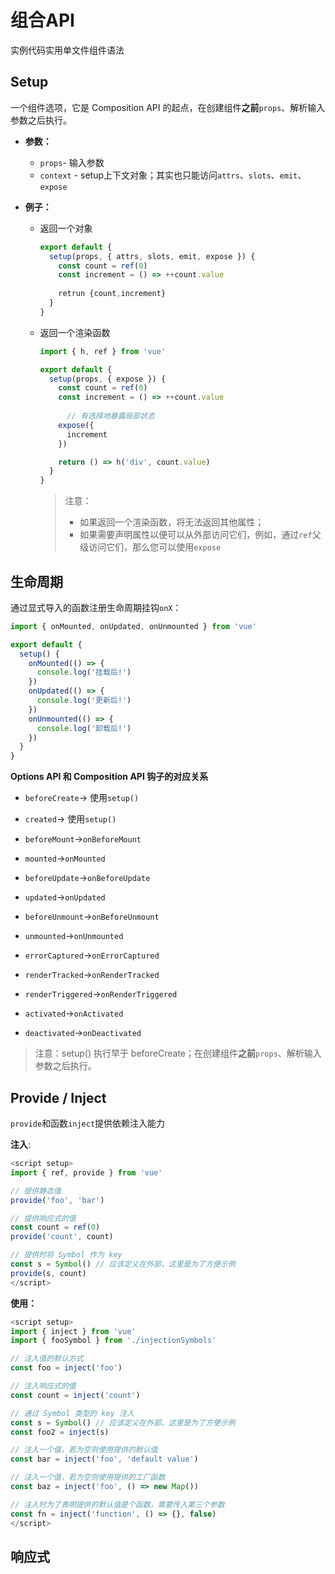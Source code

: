 # 组合API

实例代码实用单文件组件语法

## Setup

一个组件选项，它是 Composition API 的起点，在创建组件**之前**`props`、解析输入参数之后执行。

- **参数：**
  - `props`- 输入参数
  - `context` - setup上下文对象；其实也只能访问`attrs`、`slots`、`emit`、`expose`
  
- **例子：**
  
  - 返回一个对象
  
    ```js
    export default {
      setup(props, { attrs, slots, emit, expose }) {
        const count = ref(0)
        const increment = () => ++count.value
       
        retrun {count,increment}
      }
    }
    ```
  
  - 返回一个渲染函数
  
    ```js
    import { h, ref } from 'vue'
    
    export default {
      setup(props, { expose }) {
        const count = ref(0)
        const increment = () => ++count.value
        
    	  // 有选择地暴露局部状态
        expose({
          increment
        })
    
        return () => h('div', count.value)
      }
    }
    ```
  
    > 注意：
    >
    > - 如果返回一个渲染函数，将无法返回其他属性；
    > - 如果需要声明属性以便可以从外部访问它们，例如，通过`ref`父级访问它们，那么您可以使用`expose`

## 生命周期

通过显式导入的函数注册生命周期挂钩`onX`：

```js
import { onMounted, onUpdated, onUnmounted } from 'vue'

export default {
  setup() {
    onMounted(() => {
      console.log('挂载后!')
    })
    onUpdated(() => {
      console.log('更新后!')
    })
    onUnmounted(() => {
      console.log('卸载后!')
    })
  }
}
```

**Options API 和 Composition API 钩子的对应关系**

- `beforeCreate`-> 使用`setup()`

- `created`-> 使用`setup()`
- `beforeMount`->`onBeforeMount`
- `mounted`->`onMounted`
- `beforeUpdate`->`onBeforeUpdate`
- `updated`->`onUpdated`
- `beforeUnmount`->`onBeforeUnmount`
- `unmounted`->`onUnmounted`
- `errorCaptured`->`onErrorCaptured`
- `renderTracked`->`onRenderTracked`
- `renderTriggered`->`onRenderTriggered`
- `activated`->`onActivated`
- `deactivated`->`onDeactivated`

> 注意：setup() 执行早于  beforeCreate；在创建组件**之前**`props`、解析输入参数之后执行。

## Provide / Inject

`provide`和函数`inject`提供依赖注入能力

**注入**:

```js
<script setup>
import { ref, provide } from 'vue'

// 提供静态值
provide('foo', 'bar')

// 提供响应式的值
const count = ref(0)
provide('count', count)

// 提供时将 Symbol 作为 key
const s = Symbol() // 应该定义在外部，这里是为了方便示例
provide(s, count)
</script>
```

**使用：**

```js
<script setup>
import { inject } from 'vue'
import { fooSymbol } from './injectionSymbols'

// 注入值的默认方式
const foo = inject('foo')

// 注入响应式的值
const count = inject('count')

// 通过 Symbol 类型的 key 注入
const s = Symbol() // 应该定义在外部，这里是为了方便示例
const foo2 = inject(s)

// 注入一个值，若为空则使用提供的默认值
const bar = inject('foo', 'default value')

// 注入一个值，若为空则使用提供的工厂函数
const baz = inject('foo', () => new Map())

// 注入时为了表明提供的默认值是个函数，需要传入第三个参数
const fn = inject('function', () => {}, false)
</script>
```

## 响应式



